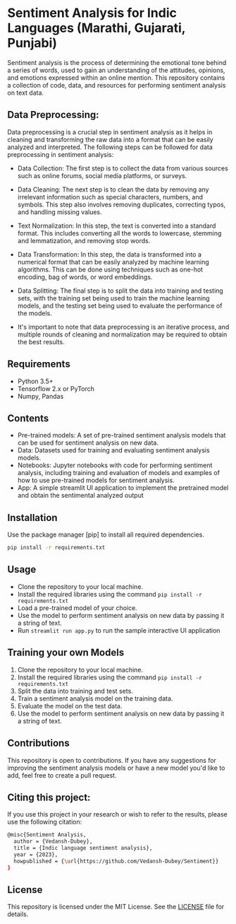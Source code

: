 # Sentiment Analysis for Indic Languages (Marathi, Gujarati, Punjabi)

Sentiment analysis is the process of determining the emotional tone behind a series of words, used to gain an understanding of the attitudes, opinions, and emotions expressed within an online mention. This repository contains a collection of code, data, and resources for performing sentiment analysis on text data.

## Data Preprocessing:

Data preprocessing is a crucial step in sentiment analysis as it helps in cleaning and transforming the raw data into a format that can be easily analyzed and interpreted. The following steps can be followed for data preprocessing in sentiment analysis:

- Data Collection: The first step is to collect the data from various sources such as online forums, social media platforms, or surveys.

- Data Cleaning: The next step is to clean the data by removing any irrelevant information such as special characters, numbers, and symbols. This step also involves removing duplicates, correcting typos, and handling missing values.

- Text Normalization: In this step, the text is converted into a standard format. This includes converting all the words to lowercase, stemming and lemmatization, and removing stop words.

- Data Transformation: In this step, the data is transformed into a numerical format that can be easily analyzed by machine learning algorithms. This can be done using techniques such as one-hot encoding, bag of words, or word embeddings.

- Data Splitting: The final step is to split the data into training and testing sets, with the training set being used to train the machine learning models, and the testing set being used to evaluate the performance of the models.

- It's important to note that data preprocessing is an iterative process, and multiple rounds of cleaning and normalization may be required to obtain the best results.

## Requirements
- Python 3.5+
- Tensorflow 2.x or PyTorch
- Numpy, Pandas

## Contents
- Pre-trained models: A set of pre-trained sentiment analysis models that can be used for sentiment analysis on new data.
- Data: Datasets used for training and evaluating sentiment analysis models.
- Notebooks: Jupyter notebooks with code for performing sentiment analysis, including training and evaluation of models and examples of how to use pre-trained models for sentiment analysis.
- App: A simple streamlit UI application to implement the pretrained model and obtain the sentimental analyzed output

## Installation

Use the package manager [pip] to install all required dependencies.

```bash
pip install -r requirements.txt
```

## Usage

- Clone the repository to your local machine.
- Install the required libraries using the command `pip install -r requirements.txt`
- Load a pre-trained model of your choice.
- Use the model to perform sentiment analysis on new data by passing it a string of text.
- Run `streamlit run app.py` to run the sample interactive UI application

## Training your own Models

1) Clone the repository to your local machine.
2) Install the required libraries using the command `pip install -r requirements.txt`
3) Split the data into training and test sets.
4) Train a sentiment analysis model on the training data.
5) Evaluate the model on the test data.
6) Use the model to perform sentiment analysis on new data by passing it a string of text.

## Contributions
This repository is open to contributions. If you have any suggestions for improving the sentiment analysis models or have a new model you'd like to add, feel free to create a pull request.


## Citing this project:

If you use this project in your research or wish to refer to the results, please use the following citation:

```bash
@misc{Sentiment Analysis,
  author = {Vedansh-Dubey},
  title = {Indic language sentiment analysis},
  year = {2023},
  howpublished = {\url{https://github.com/Vedansh-Dubey/Sentiment}}
}
```

## License

This repository is licensed under the MIT License. See the [LICENSE]() file for details.
